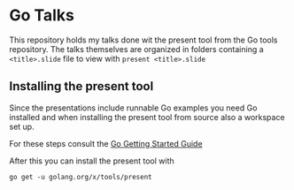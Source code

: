 # Go Talks

This repository holds my talks done wit the present tool from the Go tools
repository. The talks themselves are organized in folders containing
a `<title>.slide` file to view with `present <title>.slide`


## Installing the present tool
Since the presentations include runnable Go examples you need Go installed and
when installing the present tool from source also a workspace set up.

For these steps consult the [Go Getting Started Guide](https://golang.org/doc/install)

After this you can install the present tool with

```
go get -u golang.org/x/tools/present
```
